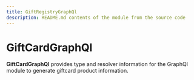 ```yaml
---
title: GiftRegistryGraphQl
description: README.md contents of the module from the source code
---
```


# GiftCardGraphQl

**GiftCardGraphQl** provides type and resolver information for the GraphQl module
to generate giftcard product information.
